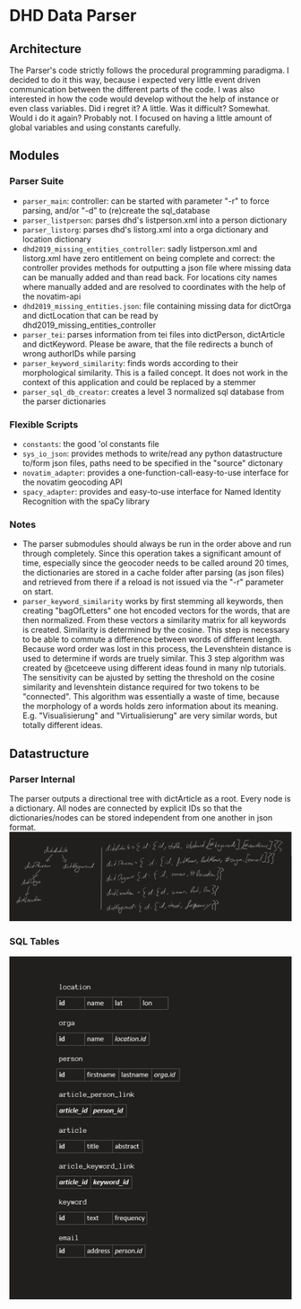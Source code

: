 # DHD Data Parser


## Architecture

The Parser's code strictly follows the procedural programming paradigma. I decided to do it this way, because i expected very little event driven communication between the different parts of the code. I was also interested in how the code would develop without the help of instance or even class variables. Did i regret it? A little. Was it difficult? Somewhat. Would i do it again? Probably not.
I focused on having a little amount of global variables and using constants carefully.



## Modules

### Parser Suite
- `parser_main`: controller: can be started with parameter "-r" to force parsing, and/or "-d" to (re)create the sql_database
- `parser_listperson`: parses dhd's listperson.xml into a person dictionary
- `parser_listorg`: parses dhd's listorg.xml into a orga dictionary and location dictionary
- `dhd2019_missing_entities_controller`: sadly listperson.xml and listorg.xml have zero entitlement on being complete and correct: the controller provides methods for outputting a json file where missing data can be manually added and than read back. For locations city names where manually added and are resolved to coordinates with the help of the novatim-api
- `dhd2019_missing_entities.json`: file containing missing data for dictOrga and dictLocation that can be read by dhd2019_missing_entities_controller
- `parser_tei`: parses information from tei files into dictPerson, dictArticle and dictKeyword. Please be aware, that the file redirects a bunch of wrong authorIDs while  parsing
- `parser_keyword_similarity`: finds words according to their morphological similarity. This is a failed concept. It does not work in the context of this application and could be replaced by a stemmer
- `parser_sql_db_creator`: creates a level 3 normalized sql database from the parser dictionaries

### Flexible Scripts
- `constants`: the good 'ol constants file
- `sys_io_json`: provides methods to write/read any python datastructure to/form json files, paths need to be specified in the "source" dictonary
- `novatim_adapter`: provides a one-function-call-easy-to-use interface for the novatim geocoding API
- `spacy_adapter`: provides and easy-to-use interface for Named Identity Recognition with the spaCy library

### Notes
- The parser submodules should always be run in the order above and run through completely. Since this operation takes a significant amount of time, especially since the geocoder needs to be called around 20 times, the dictionaries are stored in a cache folder after parsing (as json files) and retrieved from there if a reload is not issued via the "-r" parameter on start.
- `parser_keyword_similarity` works by first stemming all keywords, then creating "bagOfLetters" one hot encoded vectors for the words, that are then normalized. From these vectors a similarity matrix for all keywords is created. Similarity is determined by the cosine. This step is necessary to be able to commute a difference between words of different length. Because word order was lost in this process, the Levenshtein distance is used to determine if words are truely similar.
This 3 step algorithm was created by @cetceeve using different ideas found in many nlp tutorials. The sensitivity can be ajusted by setting the threshold on the cosine similarity and levenshtein distance required for two tokens to be "connected".
This algorithm was essentially a waste of time, because the morphology of a words holds zero information about its meaning. E.g. "Visualisierung" and "Virtualisierung" are very similar words, but totally different ideas.



## Datastructure

### Parser Internal

The parser outputs a directional tree with dictArticle as a root. Every node is a dictionary. All nodes are connected by explicit IDs so that the dictionaries/nodes can be stored independent from one another in json format.
![Parser Internal Data Structure](../../docs/parser_internal_datastructure.PNG)


### SQL Tables

![SQL Tables](../../docs/sql_tables.PNG)